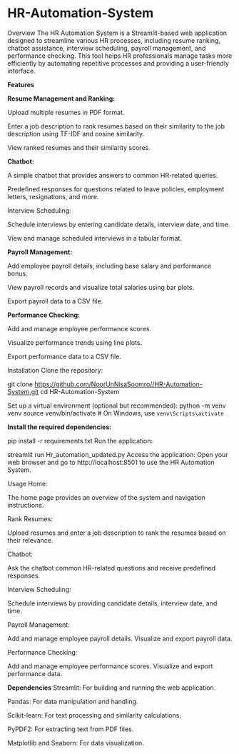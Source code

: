 # HR-Automation-System

Overview
The HR Automation System is a Streamlit-based web application designed to streamline various HR processes, including resume ranking, chatbot assistance, interview scheduling, payroll management, and performance checking. This tool helps HR professionals manage tasks more efficiently by automating repetitive processes and providing a user-friendly interface.

**Features**

**Resume Management and Ranking:**

Upload multiple resumes in PDF format.

Enter a job description to rank resumes based on their similarity to the job description using TF-IDF and cosine similarity.

View ranked resumes and their similarity scores.

**Chatbot:**

A simple chatbot that provides answers to common HR-related queries.

Predefined responses for questions related to leave policies, employment letters, resignations, and more.

Interview Scheduling:

Schedule interviews by entering candidate details, interview date, and time.

View and manage scheduled interviews in a tabular format.

**Payroll Management:**

Add employee payroll details, including base salary and performance bonus.

View payroll records and visualize total salaries using bar plots.

Export payroll data to a CSV file.

**Performance Checking:**

Add and manage employee performance scores.

Visualize performance trends using line plots.

Export performance data to a CSV file.

Installation
Clone the repository:


git clone https://github.com/NoorUnNisaSoomro//HR-Automation-System.git
cd HR-Automation-System

Set up a virtual environment (optional but recommended):
python -m venv venv
source venv/bin/activate  # On Windows, use `venv\Scripts\activate`

**Install the required dependencies:**

pip install -r requirements.txt
Run the application:

streamlit run Hr_automation_updated.py
Access the application:
Open your web browser and go to http://localhost:8501 to use the HR Automation System.

Usage
Home:

The home page provides an overview of the system and navigation instructions.

Rank Resumes:

Upload resumes and enter a job description to rank the resumes based on their relevance.

Chatbot:

Ask the chatbot common HR-related questions and receive predefined responses.

Interview Scheduling:

Schedule interviews by providing candidate details, interview date, and time.

Payroll Management:

Add and manage employee payroll details. Visualize and export payroll data.

Performance Checking:

Add and manage employee performance scores. Visualize and export performance data.

**Dependencies**
Streamlit: For building and running the web application.

Pandas: For data manipulation and handling.

Scikit-learn: For text processing and similarity calculations.

PyPDF2: For extracting text from PDF files.

Matplotlib and Seaborn: For data visualization.

